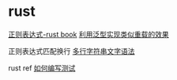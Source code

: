 # rust
[正则表达式-rust book](https://rust-cookbook.budshome.com/text/regex.html)
[利用泛型实现类似重载的效果](https://www.cnblogs.com/cutepig/p/12685126.html)

正则表达式匹配换行
[多行字符串文字语法](https://www.codenong.com/29483365/)

rust ref
[如何编写测试](https://kaisery.github.io/trpl-zh-cn/ch11-01-writing-tests.html)
